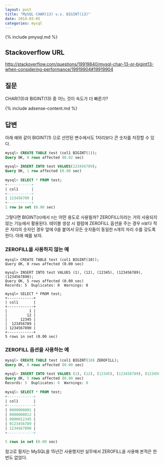 ```yaml
---
layout: post
title: "MySQL CHAR(13) v.s. BIGINT(13)"
date: 2014-03-05 
categories: mysql
---
```


{% include pmysql.md %}

## Stackoverflow URL

http://stackoverflow.com/questions/19919840/mysql-char-13-or-bigint13-when-considering-performance/19919904#19919904

## 질문

CHAR(13)과 BIGINT(13) 중 어느 것이 속도가 더 빠른가?

{% include adsense-content.md %}

## 답변

아래 예와 같이 BIGINT(1) 으로 선언된 변수에서도 1자리보다 큰 숫자를 저장할 수 있다.

```sql
mysql> CREATE TABLE test (col1 BIGINT(1));
Query OK, 0 rows affected (0.02 sec)
 
mysql> INSERT INTO test VALUES(123456789);
Query OK, 1 row affected (0.00 sec)
 
mysql> SELECT * FROM test;
+-----------+
| col1      |
+-----------+
| 123456789 |
+-----------+
1 row in set (0.00 sec)
```

그렇다면 BIGINT(n)에서 n는 어떤 용도로 사용될까? ZEROFILL이라는 거의 사용되지 않는 기능에서 활용된다. 테이블 생성 시 컬럼에 ZEROFILL 옵션을 주는 경우 n보다 적은 자리의 숫자인 경우 앞에 0을 붙여서 모든 숫자들이 동일한 n개의 자리 수를 갖도록 한다. 아래 예를 보자.

### ZEROFILL을 사용하지 않는 예

```
mysql> CREATE TABLE test (col1 BIGINT(10));
Query OK, 0 rows affected (0.00 sec)
 
mysql> INSERT INTO test VALUES (1), (12), (12345), (123456789), (1234567890);
Query OK, 5 rows affected (0.00 sec)
Records: 5  Duplicates: 0  Warnings: 0
 
mysql> SELECT * FROM test;
+------------+
| col1       |
+------------+
|          1 |
|         12 |
|      12345 |
|  123456789 |
| 1234567890 |
+------------+
5 rows in set (0.00 sec)
```

### ZEROFILL 옵션을 사용하는 예

```sql
mysql> CREATE TABLE test (col1 BIGINT(10) ZEROFILL);
Query OK, 0 rows affected (0.00 sec)
 
mysql> INSERT INTO test VALUES (1), (12), (12345), (123456789), (1234567890);
Query OK, 5 rows affected (0.00 sec)
Records: 5  Duplicates: 0  Warnings: 0
 
mysql> SELECT * FROM test;
+------------+
| col1       |
+------------+
| 0000000001 |
| 0000000012 |
| 0000012345 |
| 0123456789 |
| 1234567890 |
+------------+

5 rows in set (0.00 sec)
```

참고로 필자는 MySQL을 15년간 사용했지만 실무에서 ZEROFILL을 사용해 본적은 한번도 없었다.
